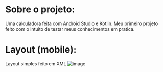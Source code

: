 # Sobre o projeto:

Uma calculadora feita com Android Studio e Kotlin. Meu primeiro projeto feito com o intuito de testar meus conhecimentos em pratica.

 # Layout (mobile):

Layout simples feito em XML
![image](https://github.com/TarebeSousa/Calculadora-Android/assets/146833334/d98f307c-0171-4934-b851-f2ed0a66f835)

